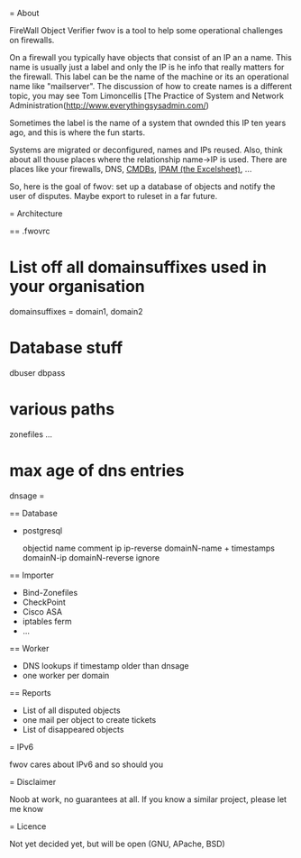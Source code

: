 = About

FireWall Object Verifier fwov is a tool to help some operational challenges on firewalls. 

On a firewall you typically have objects that consist of an IP an a name. This name is usually just a label and only the IP is he info that really matters for the firewall.
This label can be the name of the machine or its an operational name like "mailserver". The discussion of how to create names is a different topic, you may see Tom Limoncellis [The Practice of System and Network Administration(http://www.everythingsysadmin.com/) 

Sometimes the label is the name of a system that ownded this IP ten years ago, and this is where the fun starts.

Systems are migrated or deconfigured, names and IPs reused. Also, think about all thouse places where the relationship name->IP is used. There are places like your firewalls, DNS, [CMDBs](http://en.wikipedia.org/wiki/CMDB), [IPAM (the Excelsheet)](http://en.wikipedia.org/wiki/Internet_Protocol_Address_Management), ...

So, here is the goal of fwov: set up a database of objects and notify the user of disputes. Maybe export to ruleset in a far future.

= Architecture

== .fwovrc

# List off all domainsuffixes used in your organisation
domainsuffixes = domain1, domain2
# Database stuff
dbuser
dbpass
# various paths
zonefiles ...
# max age of dns entries
dnsage = 

== Database

* postgresql

    objectid
    name
    comment
    ip
    ip-reverse
    domainN-name + timestamps
    domainN-ip
    domainN-reverse
    ignore

== Importer

* Bind-Zonefiles
* CheckPoint
* Cisco ASA
* iptables ferm
* ...

== Worker

* DNS lookups if timestamp older than dnsage
* one worker per domain

== Reports

* List of all disputed objects
* one mail per object to create tickets
* List of disappeared objects

= IPv6

fwov cares about IPv6 and so should you

= Disclaimer

Noob at work, no guarantees at all.
If you know a similar project, please let me know

= Licence

Not yet decided yet, but will be open (GNU, APache, BSD)
